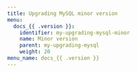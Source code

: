 ```yaml
---
title: Upgrading MySQL minor version
menu:
  docs_{{ .version }}:
    identifier: my-upgrading-mysql-minor
    name: Minor version
    parent: my-upgrading-mysql
    weight: 20
menu_name: docs_{{ .version }}
---
```

